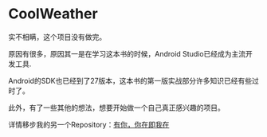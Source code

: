# CoolWeather

实不相瞒，这个项目没有做完。

原因有很多，原因其一是在学习这本书的时候，Android Studio已经成为主流开发工具.

Android的SDK也已经到了27版本，这本书的第一版实战部分许多知识已经有些过时了。

此外，有了一些其他的想法，想要开始做一个自己真正感兴趣的项目。

详情移步我的另一个Repository：[有你，你在即我在](https://github.com/JosephPai/WithYou)
